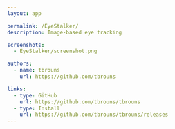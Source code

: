 ```yaml
---
layout: app

permalink: /EyeStalker/
description: Image-based eye tracking

screenshots:
  - EyeStalker/screenshot.png

authors:
  - name: tbrouns
    url: https://github.com/tbrouns

links:
  - type: GitHub
    url: https://github.com/tbrouns/tbrouns
  - type: Install
    url: https://github.com/tbrouns/tbrouns/releases
---
```

